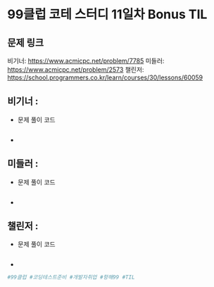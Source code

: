 # 99클럽 코테 스터디 11일차 Bonus TIL

## 문제 링크
비기너: https://www.acmicpc.net/problem/7785
미들러: https://www.acmicpc.net/problem/2573
챌린저: https://school.programmers.co.kr/learn/courses/30/lessons/60059


## 비기너 : 

* 문제 풀이 코드

    ```python

    ```

* 



## 미들러 : 

* 문제 풀이 코드

    ```python

    ```

* 



## 챌린저 : 

* 문제 풀이 코드

    ```python

    ```

* 



```python
#99클럽 #코딩테스트준비 #개발자취업 #항해99 #TIL
```